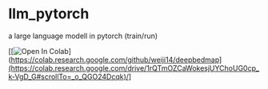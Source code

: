 # llm_pytorch
a large language modell in pytorch (train/run)

[[![Open In Colab](https://colab.research.google.com/assets/colab-badge.svg)]([https://colab.research.google.com/github/weiji14/deepbedmap](https://colab.research.google.com/drive/1rQTmOZCaWokesjUYChoUG0cp_k-VgD_G#scrollTo=_o_QGO24Dcqk)/]
](https://colab.research.google.com/github/mareksdfgh/llm_pytorch/blob/main/colab.ipynb)
